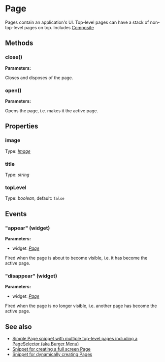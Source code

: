 ---
---
# Page

Pages contain an application's UI. Top-level pages can have a stack of non-top-level pages on top.
Includes [Composite](Composite.md)

## Methods

### close()


**Parameters:**



Closes and disposes of the page.

### open()


**Parameters:**



Opens the page, i.e. makes it the active page.


## Properties

### image
Type: *[Image](../types.md#image)*

### title

Type: *string*

### topLevel

Type: *boolean*, default: `false`


## Events

### "appear" (widget)

**Parameters:**

- widget: *[Page](Page.md)*

Fired when the page is about to become visible, i.e. it has become the active page.

### "disappear" (widget)

**Parameters:**

- widget: *[Page](Page.md)*

Fired when the page is no longer visible, i.e. another page has become the active page.


## See also

- [Simple Page snippet with multiple top-level pages including a PageSelector (aka Burger Menu)](https://github.com/eclipsesource/tabris-js/blob/v1.5.0/snippets/page/page.js)
- [Snippet for creating a full screen Page](https://github.com/eclipsesource/tabris-js/blob/v1.5.0/snippets/page-fullscreen/page-fullscreen.js)
- [Snippet for dynamically creating Pages](https://github.com/eclipsesource/tabris-js/blob/v1.5.0/snippets/page-add-dynamically/page-add-dynamically.js)
